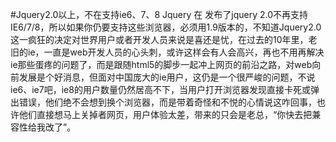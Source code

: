 #Jquery2.0以上，不在支持ie6、7、8
Jquery 在   发布了jquery 2.0不再支持IE6/7/8，所以如果你仍要支持这些浏览器，必须用1.9版本的，不知道Jquery2.0这一疯狂的决定对世界用户或者开发人员来说是喜还是忧，在过去的10年里，老旧的ie，一直是web开发人员的心头刺，或许这样会有人会高兴，再也不用再解决ie那些蛋疼的问题了，而是跟随html5的脚步一起冲上网页的前沿之路，对web向前发展是个好消息，但面对中国庞大的ie用户，这仍是一个很严峻的问题，不说ie6、ie7吧，ie8的用户数量仍然居高不下，当用户打开浏览器发现直接卡死或弹出错误，他们绝不会想到换个浏览器，而是带着奇怪和不悦的心情说这咋回事，也许他们直接想马上关掉者网页，用户体验太差，带来的只会是老总，“你快去把兼容性给我改了”。